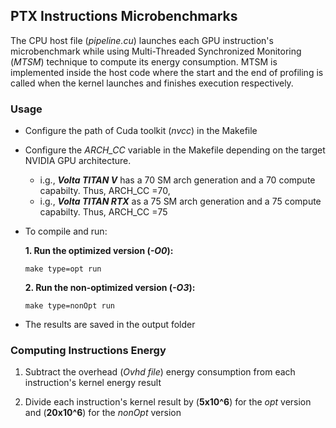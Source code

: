 ## PTX Instructions Microbenchmarks

The CPU host file (*pipeline.cu*) launches each GPU instruction's microbenchmark while using Multi-Threaded Synchronized Monitoring (*MTSM*) technique to compute its energy consumption. MTSM is implemented inside the host code where the start and the end of profiling is called when the kernel launches and finishes execution respectively. 

### Usage

* Configure the path of  Cuda toolkit (*nvcc*) in the Makefile

* Configure the *ARCH_CC* variable in the Makefile depending on the target NVIDIA GPU architecture.   
  - i.g., ***Volta TITAN V*** has a 70 SM arch generation and a 70 compute capabilty. Thus, ARCH_CC =70,  
  - i.g., ***Volta TITAN RTX*** as a 75 SM arch generation and a 75 compute capabilty. Thus, ARCH_CC =75

* To compile and run:

    **1. Run the optimized version (*-O0*):**

    ```
    make type=opt run
    ```

    **2. Run the non-optimized version (*-O3*):**

    ```
    make type=nonOpt run
    ```
    
* The results are saved in the output folder 


### Computing Instructions Energy

1. Subtract the overhead (*Ovhd file*) energy consumption from each instruction's kernel energy result

2. Divide each instruction's kernel result by (**5x10^6**) for the *opt* version and  (**20x10^6**) for the *nonOpt* version
